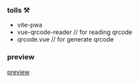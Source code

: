 ### tolls ⚒️

*   vite-pwa
*   vue-qrcode-reader // for reading qrcode
*   qrcode.vue // for generate qrcode

### preview
[preview](https://qrcode-sxq4.onrender.com/)
